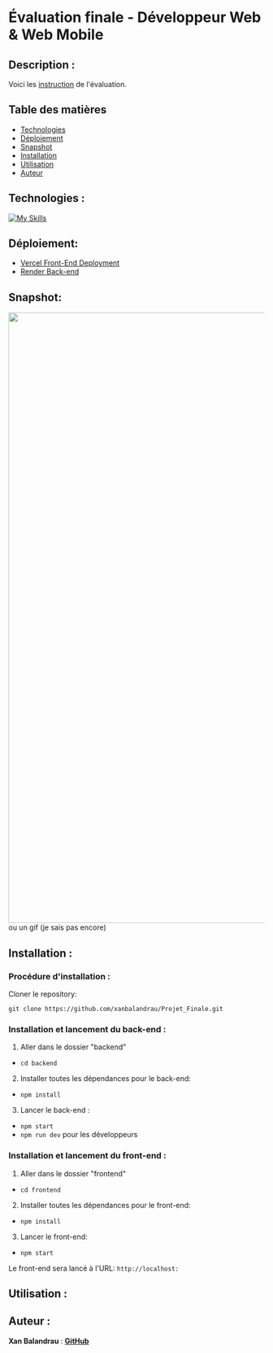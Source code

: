 # Évaluation finale - Développeur Web & Web Mobile

## Description :

Voici les [instruction](/ressources/Eval%20Backend.pdf) de l'évaluation.

## Table des matières

- [Technologies](#technologies)
- [Déploiement](#déploiement)
- [Snapshot](#snapshot)
- [Installation](#installation)
- [Utilisation](#utilisation)
- [Auteur](#auteur)

## Technologies :

[![My Skills](https://skillicons.dev/icons?i=vscode,github,nodejs,express,mongodb,react,vercel)](https://skillicons.dev)

## Déploiement:

- [Vercel Front-End Deployment]()
- [Render Back-end](https://projet-finale.onrender.com/)

## Snapshot:

<img src="./ressources/" width="1200">
ou un gif (je sais pas encore)

## Installation :

### Procédure d'installation :

Cloner le repository:

`git clone https://github.com/xanbalandrau/Projet_Finale.git`

### Installation et lancement du back-end :

1. Aller dans le dossier "backend"

- `cd backend `

2. Installer toutes les dépendances pour le back-end:

- `npm install`

3. Lancer le back-end :

- `npm start`
- `npm run dev` pour les développeurs

### Installation et lancement du front-end :

1. Aller dans le dossier "frontend"

- `cd frontend`

2. Installer toutes les dépendances pour le front-end:

- `npm install`

3. Lancer le front-end:

- `npm start`

Le front-end sera lancé à l'URL:
`http://localhost:`

## Utilisation :

## Auteur :

**Xan Balandrau** : [**GitHub**](https://github.com/xanbalandrau/)
